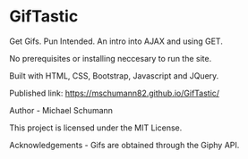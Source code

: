 # GifTastic

Get Gifs. Pun Intended. An intro into AJAX and using GET. 

No prerequisites or installing neccesary to run the site.

Built with HTML, CSS, Bootstrap, Javascript and JQuery.

Published link: https://mschumann82.github.io/GifTastic/

Author - Michael Schumann

This project is licensed under the MIT License.

Acknowledgements - Gifs are obtained through the Giphy API.
